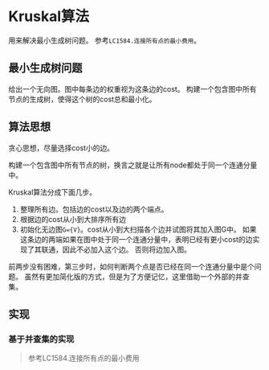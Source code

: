 # Kruskal算法
用来解决最小生成树问题。
参考`LC1584.连接所有点的最小费用`。

## 最小生成树问题
给出一个无向图。图中每条边的权重视为这条边的cost。
构建一个包含图中所有节点的生成树，使得这个树的cost总和最小化。

## 算法思想
贪心思想，尽量选择cost小的边。

构建一个包含图中所有节点的树，换言之就是让所有node都处于同一个连通分量中。

Kruskal算法分成下面几步。
1. 整理所有边。包括边的cost以及边的两个端点。
2. 根据边的cost从小到大排序所有边
3. 初始化无边图`G={V}`。cost从小到大扫描各个边并试图将其加入图G中。
如果这条边的两端如果在图中处于同一个连通分量中，表明已经有更小cost的边实现了其联通，因此不必加入这个边。
否则将边加入图。

前两步没有困难，第三步时，如何判断两个点是否已经在同一个连通分量中是个问题。
虽然有更加简化版的方式，但是为了方便记忆，这里借助一个外部的并查集。

## 实现
### 基于并查集的实现
>参考LC1584.连接所有点的最小费用